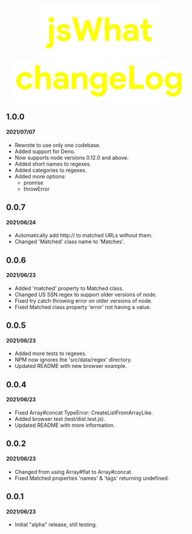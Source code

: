 <p align="center">
  <img alt="jswhat" src=".github/logo.png"><br>
  <img alt="changelog" src=".github/changeLog.png">
</p>

## 1.0.0

#### 2021/07/07

- Rewrote to use only one codebase.
- Added support for Deno.
- Now supports node versions 0.12.0 and above.
- Added short names to regexes.
- Added categories to regexes.
- Added more options:
  - promise
  - throwError

## 0.0.7

#### 2021/06/24

- Automatically add http:// to matched URLs without them.
- Changed 'Matched' class name to 'Matches'.

## 0.0.6

#### 2021/06/23

- Added 'matched' property to Matched class.
- Changed US SSN regex to support older versions of node.
- Fixed try catch throwing error on older versions of node.
- Fixed Matched class property 'error' not having a value.

## 0.0.5

#### 2021/06/23

- Added more tests to regexes.
- NPM now ignores the 'src/data/regex' directory.
- Updated README with new browser example.

## 0.0.4

#### 2021/06/23

- Fixed Array#concat TypeError: CreateListFromArrayLike.
- Added browser test (test/dist.test.js).
- Updated README with more information.

## 0.0.2

#### 2021/06/23

- Changed from using Array#flat to Array#concat.
- Fixed Matched properties 'names' & 'tags' returning undefined.

## 0.0.1

#### 2021/06/23

- Initial "alpha" release, still testing.
